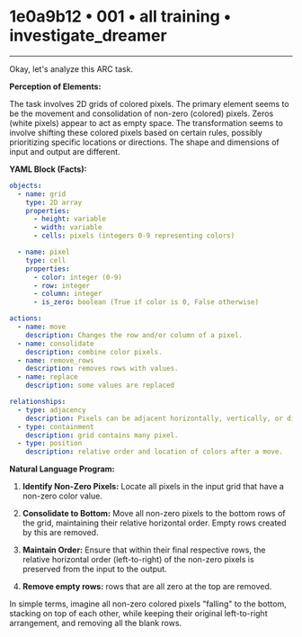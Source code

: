# 1e0a9b12 • 001 • all training • investigate_dreamer

---
Okay, let's analyze this ARC task.

**Perception of Elements:**

The task involves 2D grids of colored pixels. The primary element seems to be the movement and consolidation of non-zero (colored) pixels. Zeros (white pixels) appear to act as empty space. The transformation seems to involve shifting these colored pixels based on certain rules, possibly prioritizing specific locations or directions. The shape and dimensions of input and output are different.

**YAML Block (Facts):**



```yaml
objects:
  - name: grid
    type: 2D array
    properties:
      - height: variable
      - width: variable
      - cells: pixels (integers 0-9 representing colors)

  - name: pixel
    type: cell
    properties:
      - color: integer (0-9)
      - row: integer
      - column: integer
      - is_zero: boolean (True if color is 0, False otherwise)

actions:
  - name: move
    description: Changes the row and/or column of a pixel.
  - name: consolidate
    description: combine color pixels.
  - name: remove_rows
    description: removes rows with values.
  - name: replace
    description: some values are replaced

relationships:
  - type: adjacency
    description: Pixels can be adjacent horizontally, vertically, or diagonally.
  - type: containment
    description: grid contains many pixel.
  - type: position
    description: relative order and location of colors after a move.
```



**Natural Language Program:**

1.  **Identify Non-Zero Pixels:** Locate all pixels in the input grid that have a non-zero color value.

2.  **Consolidate to Bottom:** Move all non-zero pixels to the bottom rows of the grid, maintaining their relative horizontal order. Empty rows created by this are removed.

3.   **Maintain Order:** Ensure that within their final respective rows, the relative horizontal order (left-to-right) of the non-zero pixels is preserved from the input to the output.

4. **Remove empty rows:** rows that are all zero at the top are removed.

In simple terms, imagine all non-zero colored pixels "falling" to the bottom, stacking on top of each other, while keeping their original left-to-right arrangement, and removing all the blank rows.


